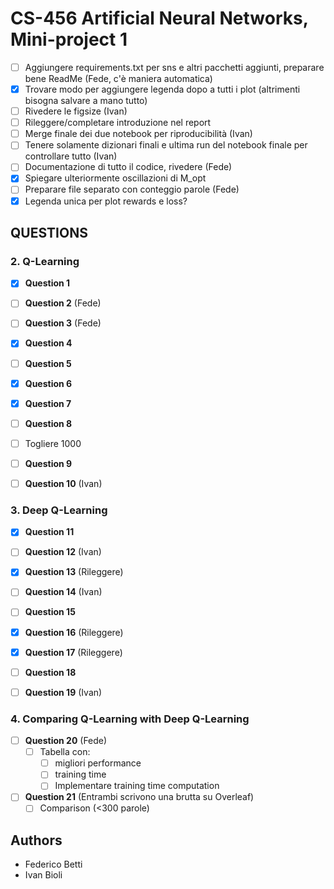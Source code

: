 # CS-456 Artificial Neural Networks, Mini-project 1
- [ ] Aggiungere requirements.txt per sns e altri pacchetti aggiunti, preparare bene ReadMe (Fede, c'è maniera automatica)
- [x] Trovare modo per aggiungere legenda dopo a tutti i plot (altrimenti bisogna salvare a mano tutto)
- [ ] Rivedere le figsize (Ivan)
- [ ] Rileggere/completare introduzione nel report
- [ ] Merge finale dei due notebook per riproducibilità (Ivan)
- [ ] Tenere solamente dizionari finali e ultima run del notebook finale per controllare tutto (Ivan)
- [ ] Documentazione di tutto il codice, rivedere (Fede)
- [x] Spiegare ulteriormente oscillazioni di M_opt
- [ ] Preparare file separato con conteggio parole (Fede)
- [x] Legenda unica per plot rewards e loss?

## QUESTIONS
### 2. Q-Learning

- [x] **Question 1**

- [ ] **Question 2** (Fede)

- [ ] **Question 3** (Fede)

- [x] **Question 4**
  
- [ ] **Question 5**

- [x] **Question 6**

- [x] **Question 7** 

- [ ] **Question 8**
 - [ ] Togliere 1000 
 
- [ ] **Question 9**

- [ ] **Question 10** (Ivan)

### 3. Deep Q-Learning

- [x] **Question 11**

- [ ] **Question 12** (Ivan)
  
- [x] **Question 13** (Rileggere)

- [ ] **Question 14** (Ivan)

- [ ] **Question 15**

- [x] **Question 16** (Rileggere)

- [x] **Question 17** (Rileggere)

- [ ] **Question 18**

- [ ] **Question 19** (Ivan)

### 4. Comparing Q-Learning with Deep Q-Learning
- [ ] **Question 20** (Fede)
  - [ ] Tabella con: 
    - [ ] migliori performance
    - [ ] training time 
    - [ ] Implementare training time computation

- [ ] **Question 21** (Entrambi scrivono una brutta su Overleaf)
  - [ ] Comparison (<300 parole)

## Authors
- Federico Betti
- Ivan Bioli
